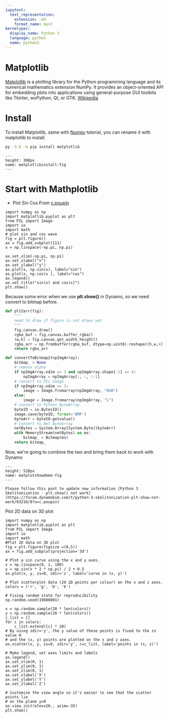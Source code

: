 ```yaml
---
jupytext:
  text_representation:
    extension: .md
    format_name: myst
kernelspec:
  display_name: Python 3
  language: python
  name: python3
---
```


# Matplotlib

[Matplotlib](https://matplotlib.org/) is a plotting library for the Python programming language and its numerical mathematics extension NumPy. It provides an object-oriented API for embedding plots into applications using general-purpose GUI toolkits like Tkinter, wxPython, Qt, or GTK. [Wikipedia](https://en.wikipedia.org/wiki/Matplotlib)

# Install

To install Matplotlib, same with [Numpy](./numpy.md) tutorial, you can rename it with matplotlib to install.

```bash
py -3.8 -m pip install matplotlib
```
```{figure} ../images/ML/matplotlibinstall.png
---
height: 300px
name: matplotlibinstall-fig
---

```

# Start with Mathplotlib

- Plot Sin Cos From [c.poupin  ](https://forum.dynamobim.com/u/c.poupin/summary)  

```{code-cell} ipython3
import numpy as np
import matplotlib.pyplot as plt
from PIL import Image
import io
import math
# plot sin and cos wave
fig = plt.figure()
ax = fig.add_subplot(111)
x = np.linspace(-np.pi, np.pi)

ax.set_xlim(-np.pi, np.pi)
ax.set_xlabel("x")
ax.set_ylabel("y")
ax.plot(x, np.sin(x), label="sin")
ax.plot(x, np.cos(x ), label="cos")
ax.legend()
ax.set_title("sin(x) and cos(x)")
plt.show()
```

Because some error when we use **plt.show()** in Dynamo, so we need convert to bitmap before.

``` py
def plt2arr(fig):
    """
    need to draw if figure is not drawn yet
    """
    fig.canvas.draw()
    rgba_buf = fig.canvas.buffer_rgba()
    (w,h) = fig.canvas.get_width_height()
    rgba_arr = np.frombuffer(rgba_buf, dtype=np.uint8).reshape((h,w,4))
    return rgba_arr

def convertToBitmap2(npImgArray):
    bitmap_ = None
    # remove alpha
    if npImgArray.ndim == 3 and npImgArray.shape[-1] == 4:
        npImgArray = npImgArray[:, :, :-1]
    # convert to PIL Image
    if npImgArray.ndim == 3:
        image = Image.fromarray(npImgArray, "RGB")
    else:
        image = Image.fromarray(npImgArray, "L")
    # convert to Python ByteArray
    byteIO = io.BytesIO()
    image.save(byteIO, format='BMP')
    byteArr = byteIO.getvalue()
    # convert to Net ByteArray
    netBytes = System.Array[System.Byte](byteArr)
    with MemoryStream(netBytes) as ms:
        bitmap_ = Bitmap(ms)
    return bitmap_

```
Now, we're going to combine the two and bring them back to work with Dynamo

```{figure} ../images/ML/matplotshowdemo.gif
---
height: 520px
name: matplotshowdemo-fig
---

```
```{note}
Please follow this post to update new information [Python 3 Skelitonization - plt.show() not work](https://forum.dynamobim.com/t/python-3-skelitonization-plt-show-not-work/63216/8?u=c.poupin)
```

Plot 2D data on 3D plot

```{code-cell} ipython3
import numpy as np
import matplotlib.pyplot as plt
from PIL import Image
import io
import math
#Plot 2D data on 3D plot
fig = plt.figure(figsize =(8,5))
ax = fig.add_subplot(projection='3d')

# Plot a sin curve using the x and y axes.
x = np.linspace(0, 1, 100)
y = np.sin(x * 2 * np.pi) / 2 + 0.5
ax.plot(x, y, zs=0, zdir='z', label='curve in (x, y)')

# Plot scatterplot data (20 2D points per colour) on the x and z axes.
colors = ('r', 'g', 'b', 'k')

# Fixing random state for reproducibility
np.random.seed(19680801)

x = np.random.sample(20 * len(colors))
y = np.random.sample(20 * len(colors))
c_list = []
for c in colors:
    c_list.extend([c] * 20)
# By using zdir='y', the y value of these points is fixed to the zs value 0
# and the (x, y) points are plotted on the x and z axes.
ax.scatter(x, y, zs=0, zdir='y', c=c_list, label='points in (x, z)')

# Make legend, set axes limits and labels
ax.legend()
ax.set_xlim(0, 1)
ax.set_ylim(0, 1)
ax.set_zlim(0, 1)
ax.set_xlabel('X')
ax.set_ylabel('Y')
ax.set_zlabel('Z')

# Customize the view angle so it's easier to see that the scatter points lie
# on the plane y=0
ax.view_init(elev=20., azim=-35)
plt.show()
```
